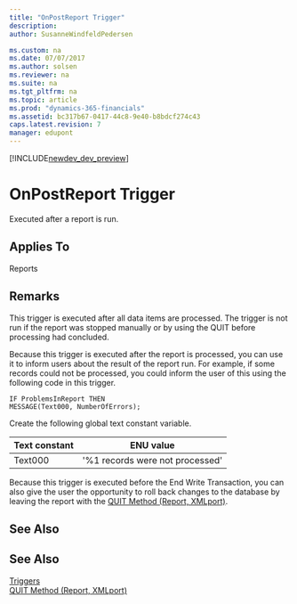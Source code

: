 ```yaml
---
title: "OnPostReport Trigger"
description: 
author: SusanneWindfeldPedersen

ms.custom: na
ms.date: 07/07/2017
ms.author: solsen
ms.reviewer: na
ms.suite: na
ms.tgt_pltfrm: na
ms.topic: article
ms.prod: "dynamics-365-financials"
ms.assetid: bc317b67-0417-44c8-9e40-b8bdcf274c43
caps.latest.revision: 7
manager: edupont
---
```


[!INCLUDE[newdev_dev_preview](../includes/newdev_dev_preview.md)]

# OnPostReport Trigger
Executed after a report is run.  

## Applies To  
 Reports  

## Remarks  
 This trigger is executed after all data items are processed. The trigger is not run if the report was stopped manually or by using the QUIT  before processing had concluded.  

 Because this trigger is executed after the report is processed, you can use it to inform users about the result of the report run. For example, if some records could not be processed, you could inform the user of this using the following code in this trigger.  

```  
IF ProblemsInReport THEN  
MESSAGE(Text000, NumberOfErrors);  
```  

 Create the following global text constant variable.  

|**Text constant**|**ENU value**|  
|-----------------------|-------------------|  
|Text000|'%1 records were not processed'|  

 Because this trigger is executed before the End Write Transaction, you can also give the user the opportunity to roll back changes to the database by leaving the report with the [QUIT Method \(Report, XMLport\)](../methods/devenv-quit-method-report-xmlport.md).  

## See Also  
## See Also  
 [Triggers](devenv-triggers.md)  
 [QUIT Method (Report, XMLport)](../methods/devenv-quit-method-report-xmlport.md)
